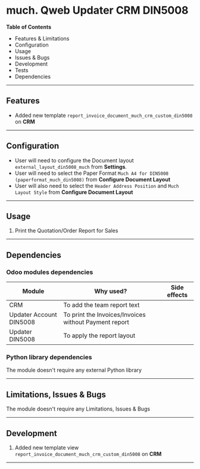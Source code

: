 # much. Qweb Updater CRM DIN5008

**Table of Contents**

- Features & Limitations
- Configuration
- Usage
- Issues & Bugs
- Development
- Tests
- Dependencies

---

## Features

- Added new template `report_invoice_document_much_crm_custom_din5008` on **CRM**

---

## Configuration

- User will need to configure the Document layout `external_layout_din5008_much` from **Settings**. 
- User will need to select the Paper Format `Much A4 for DIN5008 (paperformat_much_din5008)` from **Configure Document Layout**
- User will also need to select the `Header Address Position` and `Much Layout Style` from **Configure Document Layout**

---

## Usage

1. Print the Quotation/Order Report for Sales 

---

## Dependencies

### Odoo modules dependencies

| Module                  | Why used?                                             | Side effects 
|-------------------------|-------------------------------------------------------|--------------|
| CRM                     | To add the team report text                           |              |
| Updater Account DIN5008 | To print the Invoices/Invoices without Payment report |              |
| Updater DIN5008         | To apply the report layout                            |              |

### Python library dependencies

The module doesn't require any external Python library

---

## Limitations, Issues & Bugs

The module doesn't require any Limitations, Issues & Bugs

---

## Development

1. Added new template view `report_invoice_document_much_crm_custom_din5008` on **CRM**

---

